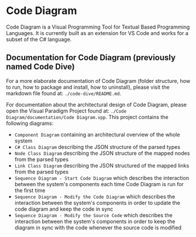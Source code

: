 # Code Diagram
Code Diagram is a Visual Programming Tool for Textual Based Programming Languages. It is currently built as an extension for VS Code and works for a subset of the C# language.

## Documentation for Code Diagram (previously named Code Dive)
For a more elaborate documentation of Code Diagram (folder structure, how to run, how to package and install, how to uninstall), please visit the markdown file found at: ```./code-dive/README.md```.

For documentation about the architectural design of Code Diagram, please open the Visual Paradigm Project found at: ```./Code Diagram/documentation/Code Diagram.vpp```. This project contains the following diagrams:
- ```Component Diagram``` containing an architectural overview of the whole system
- ```C# Class Diagram``` describing the JSON structure of the parsed types
- ```Node Class Diagram``` describing the JSON structure of the mapped nodes from the parsed types
- ```Link Class Diagram``` describing the JSON structured of the mapped links from the parsed types
- ```Sequence Diagram - Start Code Diagram``` which describes the interaction between the system's components each time Code Diagram is run for the first time
- ```Sequence Diagram - Modify the Code Diagram``` which describes the interaction between the system's components in order to update the code diagram and keep the code in sync
- ```Sequence Diagram - Modify the Source Code``` which describes the interaction between the system's components in order to keep the diagram in sync with the code whenever the source code is modified
